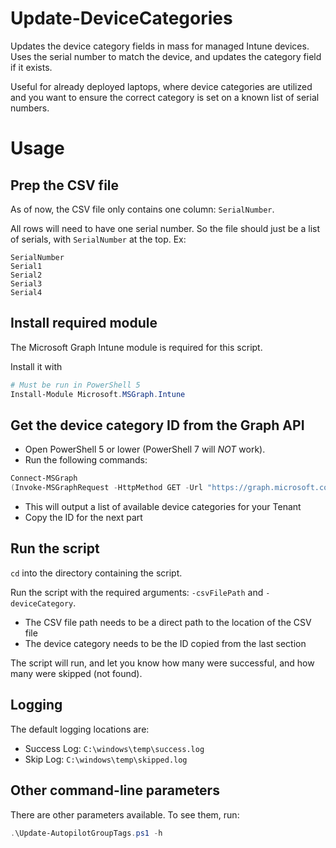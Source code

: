 # Update-DeviceCategories
Updates the device category fields in mass for managed Intune devices. Uses the serial number to match the device, and updates the category field if it exists.

Useful for already deployed laptops, where device categories are utilized and you want to ensure the correct category is set on a known list of serial numbers.
<br>

# Usage
## Prep the CSV file
As of now, the CSV file only contains one column: `SerialNumber`.

All rows will need to have one serial number. So the file should just be a list of serials, with `SerialNumber` at the top. Ex:

```csv
SerialNumber
Serial1
Serial2
Serial3
Serial4
```
## Install required module
The Microsoft Graph Intune module is required for this script.

Install it with
```powershell
# Must be run in PowerShell 5
Install-Module Microsoft.MSGraph.Intune
```

## Get the device category ID from the Graph API
 - Open PowerShell 5 or lower (PowerShell 7 will *NOT* work).
 - Run the following commands:
```powershell
Connect-MSGraph
(Invoke-MSGraphRequest -HttpMethod GET -Url "https://graph.microsoft.com/beta/deviceManagement/deviceCategories").value
```
 - This will output a list of available device categories for your Tenant
 - Copy the ID for the next part

## Run the script
`cd` into the directory containing the script.

Run the script with the required arguments: `-csvFilePath` and `-deviceCategory`.
  - The CSV file path needs to be a direct path to the location of the CSV file
  - The device category needs to be the ID copied from the last section

The script will run, and let you know how many were successful, and how many were skipped (not found).

## Logging
The default logging locations are:
 - Success Log: `C:\windows\temp\success.log`
 - Skip Log: `C:\windows\temp\skipped.log`

## Other command-line parameters
There are other parameters available. To see them, run:
```powershell
.\Update-AutopilotGroupTags.ps1 -h
```